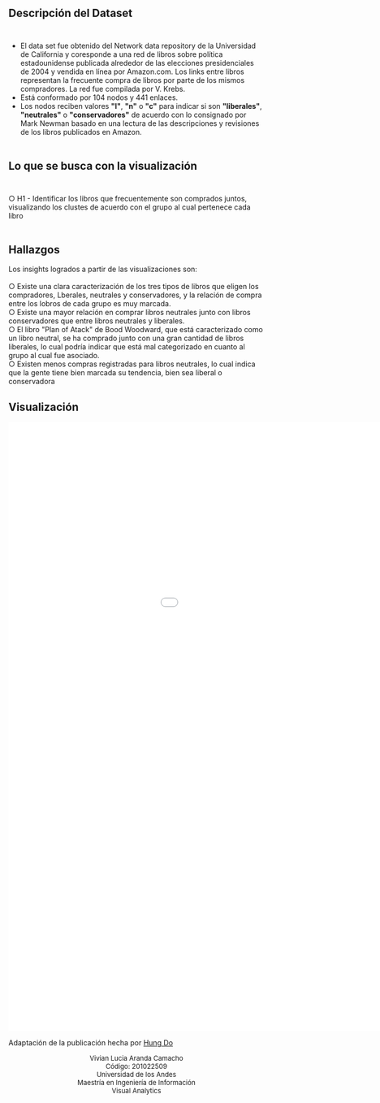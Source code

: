 ## Descripción del Dataset<br><br>
- El data set fue obtenido del Network data repository de la Universidad de California y coresponde a una red de libros sobre política estadounidense publicada alrededor de las elecciones presidenciales de 2004 y vendida en línea por Amazon.com. Los links entre libros representan la frecuente compra de libros por parte de los mismos compradores. La red fue compilada por V. Krebs.<br>
- Está conformado por 104 nodos y 441 enlaces.<br>
- Los nodos reciben valores **"l"**, **"n"** o **"c"** para indicar si son **"liberales"**, **"neutrales"** o **"conservadores"** de acuerdo con lo consignado por Mark Newman basado en una lectura de las descripciones y revisiones de los libros publicados en Amazon.	<br><br>

## Lo que se busca con la visualización <br><br>
○ H1 - Identificar los libros que frecuentemente son comprados juntos, visualizando los clustes de acuerdo con el grupo al cual pertenece cada libro<br/><br/>

## Hallazgos

Los insights logrados a partir de las visualizaciones son:<br/><br/>
○ Existe una clara caracterización de los tres tipos de libros que eligen los compradores, Lberales, neutrales y conservadores, y la relación de compra entre los lobros de cada grupo es muy marcada. <br/> 
○ Existe una mayor relación en comprar libros neutrales junto con libros conservadores que entre libros neutrales y liberales.<br/>
○ El libro "Plan of Atack" de Bood Woodward, que está caracterizado como un libro neutral, se ha comprado junto con una gran cantidad de libros liberales, lo cual podría indicar que está mal categorizado en cuanto al grupo al cual fue asociado. <br/>
○ Existen menos compras registradas para libros neutrales, lo cual indica que la gente tiene bien marcada su tendencia, bien sea liberal o conservadora<br/>

## Visualización
<html>
	<head>
	  	<meta charset="utf-8">
		<title>Tendencia en compra de libros de política de EEUU en Amazon.com</title>
	</head>
	<body>
		<div><iframe src="books_adjacence.html" frameborder="0" width="1200" height="1200" scrolling="yes"></iframe></div>

Adaptación de la publicación hecha por [Hung Do](http://bl.ocks.org/hungvietdo/7f8df0bcd7fba7e531e6/e49fcf4958640a2788e89892e54dff253b1d443b)

<p align="center" style="font-size: 13px; text-align: center;">
	      Vivian Lucia Aranda Camacho<br>
	      Código: 201022509<br>
	      Universidad de los Andes<br>
	      Maestría en Ingeniería de Información<br>
	      Visual Analytics
	    </p>
	   </body>
</html>


